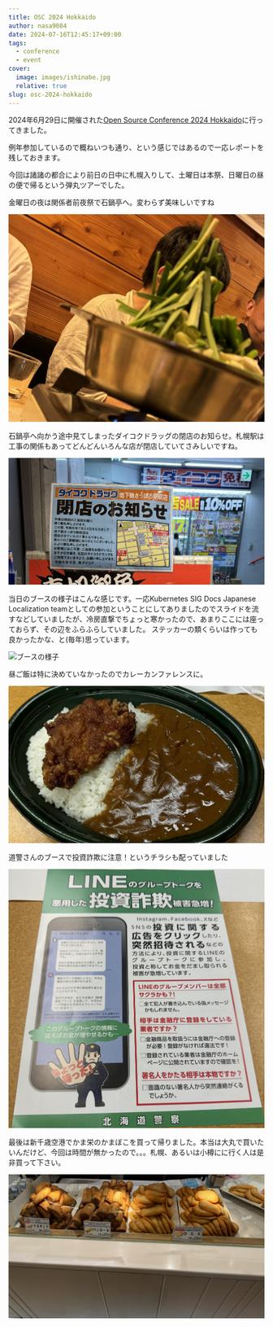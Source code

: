 ```yaml
---
title: OSC 2024 Hokkaido
author: nasa9084
date: 2024-07-16T12:45:17+09:00
tags:
  - conference
  - event
cover:
  image: images/ishinabe.jpg
  relative: true
slug: osc-2024-hokkaido
---
```


2024年6月29日に開催された[Open Source Conference 2024 Hokkaido](https://event.ospn.jp/osc2024-do/)に行ってきました。

例年参加しているので概ねいつも通り、という感じではあるので一応レポートを残しておきます。

今回は諸諸の都合により前日の日中に札幌入りして、土曜日は本祭、日曜日の昼の便で帰るという弾丸ツアーでした。

金曜日の夜は関係者前夜祭で石鍋亭へ。変わらず美味しいですね

![石鍋亭](images/ishinabe.jpg)

石鍋亭へ向かう途中見てしまったダイコクドラッグの閉店のお知らせ。札幌駅は工事の関係もあってどんどんいろんな店が閉店していてさみしいですね。

![閉店のお知らせ](images/daikoku_close.jpg)

当日のブースの様子はこんな感じです。一応Kubernetes SIG Docs Japanese Localization teamとしての参加ということにしてありましたのでスライドを流すなどしていましたが、冷房直撃でちょっと寒かったので、あまりここには座っておらず、その辺をふらふらしていました。
ステッカーの類くらいは作っても良かったかな、と(毎年)思っています。

![ブースの様子](images/booth.jpg)

昼ご飯は特に決めていなかったのでカレーカンファレンスに。

![カレー](images/curry.jpg)

道警さんのブースで投資詐欺に注意！というチラシも配っていました

![チラシ](images/hokkaido_police.jpg)

最後は新千歳空港でかま栄のかまぼこを買って帰りました。本当は大丸で買いたいんだけど、今回は時間が無かったので。。。札幌、あるいは小樽にに行く人は是非買って下さい。

![かま栄のかまぼこ](images/kamaei.jpg)
